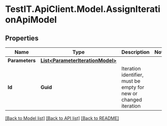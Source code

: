 # TestIT.ApiClient.Model.AssignIterationApiModel

## Properties

Name | Type | Description | Notes
------------ | ------------- | ------------- | -------------
**Parameters** | [**List&lt;ParameterIterationModel&gt;**](ParameterIterationModel.md) |  | 
**Id** | **Guid** | Iteration identifier, must be empty for new or changed iteration | 

[[Back to Model list]](../README.md#documentation-for-models) [[Back to API list]](../README.md#documentation-for-api-endpoints) [[Back to README]](../README.md)


